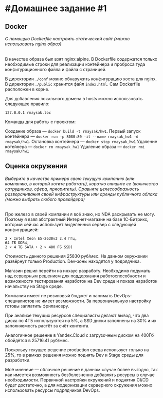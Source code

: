 #Домашнее задание #1
==========================
Docker
--------------------------
###### С помощью Dockerfile настроить статический сайт (можно использовать nginx образ) ######

В качестве образа был взят nginx:alpine.
В Dockerfile содержатся только необходимые строки для реализации контейнера и проброса туда конфигурационного файла 
и файла с страницей.

В директории ```./conf``` можно обнаружить конфигурацию хоста для nginx.
В директории ```./public``` хранится файл ```index.html```.
Сам Dockerfile расположен в корне.

Для добавления локального домена в hosts можно использовать следующее правило:
```
127.0.0.1 rmaysak.loc
```

Команды для работы с проектом:

Создание образа — ```docker build -t rmaysak/hw1```.
Первый запуск контейнера — ```docker run -p 8080:80 -it --name rmaysak_hw1 -d rmaysak/hw1```. 
Остановка контейнера — ```docker stop rmaysak_hw1```
Удаление котейнера — ```docker rm rmaysak_hw1```
Удаление образа — ```docker rmi rmaysak/hw1```


Оценка окружения
--------------------------
###### Выберите в качестве примера свою текущую компанию (или компанию, в которой хотите работать), коротко опишите ее (количество сотрудников, сфера, приоритеты). Сравните целесообразность разворачивания своей инфраструктуры или аренды публичного облака (можно выбрать любого провайдера) ######

Про железо в своей компании я всё знаю, но NDA раскрывать не могу. 
Поэтому я взял абстрактный Интернет-магазин на базе 1С-Битрикс, который сейчас использует выделенный сервер с следующей конфигурацией:
```
2 × Intel Xeon E5-2630v3 2.4 ГГц, 
64 ГБ DDR4, 
2 × 4 ТБ SATA + 2 × 480 ГБ SSD)
``` 
Стоимость данного решения 25830 руб/мес. На данном окружении развёрнут только Production. Dev-зоны находятся  у подрядчика.

Магазин решил перейти на инхаус разработу. Необходимо подумать над серверным решением для поддержания работоспособности и возможности тестирования наработок на Dev среде и показа наработок начальству на Stage среде.

Компания имеет не резиновый бюджет и нанимать DevOps-специалистов не имеет возможности. За первоначальную настройку готовы заплатить фрилансеру.

При анализе текущих ресурсов специалисты делают вывод, что два диска по 4ТБ используются на 5%, а SSD диски заполнены на 30% и их заполняемость растёт за счёт контента.

Аналогичное решение в Yandex.Cloud с загрузочным диском на 400Гб обойдётся в 25716.41 руб/мес.

Поскольку текущее решение production среда использует только на 25%, то в рамках решения можно поднять Dev и Stage среды для разработки.

Моё мненеие — облачное решение в данном случае более выгодно, так как имеется возможность безболезненно добавлять ресурсы в случае необходимости. Первичной настройки окружений и поднятия CI/CD будет достаточно, а для модернизации серверного окружения можно использовать ресурсы подрядчиков DevOps.